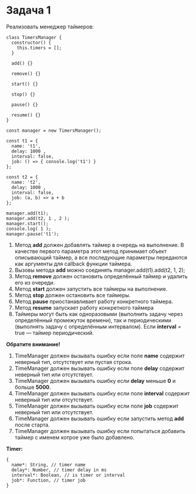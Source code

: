 # Задача 1

Реализовать менеджер таймеров:

```
class TimersManager {
  constructor() {
    this.timers = [];
  }

  add() {}

  remove() {}

  start() {}

  stop() {}

  pause() {}

  resume() {}
}

const manager = new TimersManager();

const t1 = {
  name: 't1',
  delay: 1000 ,
  interval: false,
  job: () => { console.log('t1') }
};

const t2 = {
  name: 't2',
  delay: 1000 ,
  interval: false,
  job: (a, b) => a + b
};

manager.add(t1);
manager.add(t2, 1 , 2 );
manager.start();
console.log( 1 );
manager.pause('t1');
```

1. Метод **add** должен добавлять таймер в очередь на выполнение. В качестве первого
   параметра этот метод принимает объект описывающий таймер, а все последующие
   параметры передаются как аргументы для callback функции таймера.
2. Вызовы метода **add** можно соединять manager.add(t1).add(t2, 1, 2);
3. Метод **remove** должен остановить определённый таймер и удалить его из очереди.
4. Метод **start** должен запустить все таймеры на выполнение.
5. Метод **stop** должен остановить все таймеры.
6. Метод **pause** приостанавливает работу конкретного таймера.
7. Метод **resume** запускает работу конкретного таймера
8. Таймеры могут быть как одноразовыми (выполнить задачу через определённый
   промежуток времени), так и периодическими (выполнять задачу с определённым
   интервалом). Если **interval** = true — таймер периодический.

**Обратите внимание!**

1. TimeManager должен вызывать ошибку если поле **name** содержит неверный тип,
   отсутствует или пустая строка.
2. TimeManager должен вызывать ошибку если поле **delay** содержит неверный тип или
   отсутствует.
3. TimeManager должен вызывать ошибку если **delay** меньше **0** и больше **5000**.
4. TimeManager должен вызывать ошибку если поле **interval** содержит неверный тип
   или отсутствует.
5. TimeManager должен вызывать ошибку если поле **job** содержит неверный тип или
   отсутствует.
6. TimeManager должен вызывать ошибку если запустить метод **add** после старта.
7. TimeManager должен вызывать ошибку если попытаться добавить таймер с именем
   котрое уже было добавлено.

**Timer:**

```
{
  name*: String, // timer name
  delay*: Number, // timer delay in ms
  interval*: Boolean, // is timer or interval
  job*: Function, // timer job
}
```
